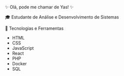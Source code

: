 ✨ Olá, pode me chamar de Yas! ✨

🎓 Estudante de Análise e Desenvolvimento de Sistemas

🚀 Tecnologias e Ferramentas

- HTML
- CSS
- JavaScript
- React
- PHP
- Docker
- SQL
